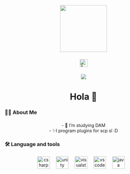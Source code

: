 <div align="center">
  <img height="150" src="https://avatars.githubusercontent.com/u/126024362?v=4"  />
</div>

###

<div align="center">
  <a href="https://www.twitch.tv/klyxerr" target="_blank">
    <img src="https://img.shields.io/twitch/status/Klyxxerr" height="25" alt="Twitch logo"  />
  </a>
  
</div>

###

<div align="center">
  <img src="https://komarev.com/ghpvc/?username=Davilone32Oficial&style=for-the-badge"  />
</div>

###

<h1 align="center">Hola 👋</h1>

###

<h3 align="left">👩‍💻  About Me</h3>

###

<p align="center">- 👀 I’m studying DAM<br>- ✨I program plugins for scp sl :D</p>

###

<h3 align="left">🛠 Language and tools</h3>

###

<div align="center">
  <img src="https://cdn.jsdelivr.net/gh/devicons/devicon/icons/csharp/csharp-original.svg" height="40" alt="csharp logo"  />
  <img width="12" />
  <img src="https://cdn.jsdelivr.net/gh/devicons/devicon/icons/unity/unity-original.svg" height="40" alt="unity logo"  />
  <img width="12" />
  <img src="https://cdn.jsdelivr.net/gh/devicons/devicon/icons/visualstudio/visualstudio-plain.svg" height="40" alt="visualstudio logo"  />
  <img width="12" />
  <img src="https://cdn.jsdelivr.net/gh/devicons/devicon/icons/vscode/vscode-original.svg" height="40" alt="vscode logo"  />
  <img width="12" />
  <img src="https://cdn.jsdelivr.net/gh/devicons/devicon@latest/icons/java/java-original.svg" height="40" alt="java logo"  />
  <img width="12" />
</div>

###

###
